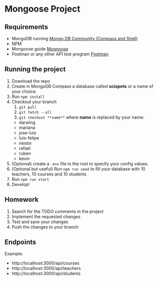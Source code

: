 # Mongoose Project

## Requirements

- MongoDB running  [Mongo DB Community (Compass and Shell)](https://www.mongodb.com/try/download/compass)
- NPM
- Mongoose guide [Mognoose](https://mongoosejs.com/docs/index.html)
- Postman or any other API test program [Postman](https://www.postman.com/downloads/)

## Running the project

1. Download the repo 
2. Create in MongoDB Compass a database called **sciopets** or a name of your choice.
3. Run `npm install`
4. Checkout your branch
    1. `git pull`
    2. `git fetch --all`
    3. `git checkout **name**`
     where **name** is replaced by your name:
    - darwing
    - mariana
    - jose-luis
    - luis-felipe
    - nestor
    - rafael
    - ruben
    - kevin
5. (Optional) create a `.env` file in the root to specify your config values.
6. (Optional but useful) Run `npm run seed` to fill your database with 10 teachers, 10 courses and 10 students
7. Run `npm run start`
8. Develop!

## Homework

1. Search for the TODO comments in the project
2. Implement the requested changes
3. Test and save your changes
4. Push the changes to your branch

## Endpoints
Example:
- http://localhost:3000/api/courses
- http://localhost:3000/api/teachers
- http://localhost:3000/api/students


